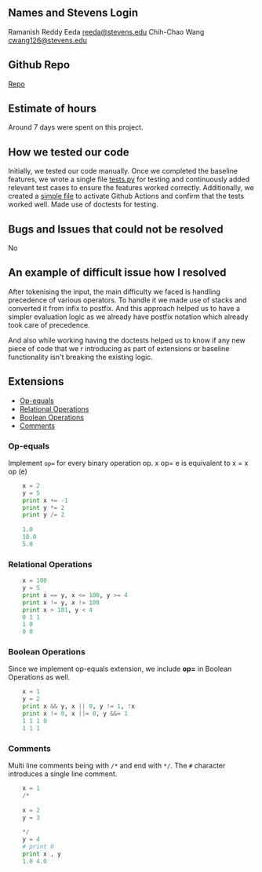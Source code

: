 ## Names and Stevens Login
Ramanish Reddy Eeda reeda@stevens.edu
Chih-Chao Wang cwang126@stevens.edu

## Github Repo
[Repo](https://github.com/Eeda-RR/CS-515-A-FOC-PROJECT-2)

## Estimate of hours
Around 7 days were spent on this project.

## How we tested our code
Initially, we tested our code manually. Once we completed the baseline features, we wrote a single file [tests.py](./tests.py) for testing and continuously added relevant test cases to ensure the features worked correctly. Additionally, we created a [simple file](.github/workflows/github-action.yml)  to activate Github Actions and confirm that the tests worked well. Made use of doctests for testing.

## Bugs and Issues that could not be resolved
No

## An example of difficult issue how I resolved
After tokenising the input, the main difficulty we faced is handling precedence of various operators. To handle it we made use of stacks and converted it from infix to postfix. And this approach helped us to have a simpler evaluation logic as we already have postfix notation which already took care of precedence.

And also while working having the doctests helped us to know if any new piece of code that we r introducing as part of extensions or baseline functionality isn't breaking the existing logic.

## Extensions
- [Op-equals](#op-equals)
- [Relational Operations](#relational-operations)
- [Boolean Operations](#boolean-operations)
- [Comments](#comments)


### Op-equals
Implement `op=` for every binary operation op. x op= e is equivalent to x = x op (e) 
```python
    x = 2
    y = 5
    print x += -1
    print y *= 2
    print y /= 2
                      
    1.0
    10.0
    5.0
```
### Relational Operations
```python
    x = 100
    y = 5
    print x == y, x <= 100, y >= 4 
    print x != y, x != 100          
    print x > 101, y < 4
    0 1 1
    1 0
    0 0
```
### Boolean Operations
Since we implement op-equals extension, we include **op=** in Boolean Operations as well.
```python
    x = 1
    y = 2
    print x && y, x || 0, y != 1, !x
    print x != 0, x ||= 0, y &&= 1
    1 1 1 0
    1 1 1
```
### Comments
Multi line comments being with `/*` and end with `*/`. The `#` character introduces a single line comment.
```python
    x = 1
    /*
     
    x = 2
    y = 3
    
    */
    y = 4
    # print 0
    print x , y
    1.0 4.0
```
